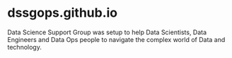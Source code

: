 # dssgops.github.io
Data Science Support Group was setup to help Data Scientists, Data Engineers and Data Ops people to navigate the complex world of Data and technology. 
